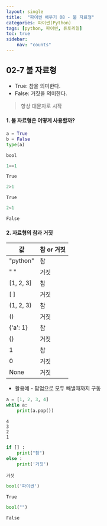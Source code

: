 ```yaml
---
layout: single
title:  "파이썬 배우기 08 - 불 자료형"
categories: 파이썬(Python)
tags: [python, 파이썬, 튜토리얼]
toc: true
sidebar:
    nav: "counts"
---
```


## 02-7 불 자료형
- True: 참을 의미한다.
- False: 거짓을 의미한다.
> 항상 대문자로 시작



#### 1. 불 자료형은 어떻게 사용할까?


```python
a = True
b = False
type(a)
```




    bool




```python
1==1
```




    True




```python
2>1
```




    True




```python
2<1
```




    False



#### 2. 자료형의 참과 거짓


|값	| 참 or 거짓|
|-----|-----|
|"python"	| 참 |
|" "	| 거짓
|[1, 2, 3]	| 참 |
|[ ] |	거짓 |
| (1, 2, 3)	| 참 |
|  () |	거짓 |
| {'a': 1} |	참 |
| {} |	거짓 |
| 1	| 참 |
| 0	| 거짓 |
| None |	거짓 |

* 활용예 - 팝업으로 모두 빼낼때까지 구동


```python
a = [1, 2, 3, 4]
while a:
    print(a.pop())
```

    4
    3
    2
    1
    


```python
if [] :
    print("참")
else :
    print('거짓')
```

    거짓
    


```python
bool('파이썬')
```




    True




```python
bool("")
```




    False




```python

```
